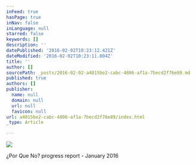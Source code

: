 ```yaml
---
inFeed: true
hasPage: true
inNav: false
inLanguage: null
starred: false
keywords: []
description: ''
datePublished: '2016-02-02T10:23:12.421Z'
dateModified: '2016-02-02T10:23:11.804Z'
title: ''
author: []
sourcePath: _posts/2016-02-02-a4815be2-cabc-4806-af1a-7becd2f76e89.md
published: true
authors: []
publisher:
  name: null
  domain: null
  url: null
  favicon: null
url: a4815be2-cabc-4806-af1a-7becd2f76e89/index.html
_type: Article

---
```

![](https://the-grid-user-content.s3-us-west-2.amazonaws.com/0dd72cb0-f1a9-435c-a9f0-ef9ea17fe8da.jpg)

¿Por Que No? progress report - January 2016